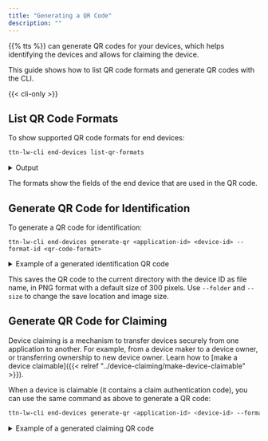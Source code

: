 ```yaml
---
title: "Generating a QR Code"
description: ""
---
```


{{% tts %}} can generate QR codes for your devices, which helps identifying the devices and allows for claiming the device.

This guide shows how to list QR code formats and generate QR codes with the CLI.

<!--more-->

{{< cli-only >}}

## List QR Code Formats

To show supported QR code formats for end devices:

```bash
ttn-lw-cli end-devices list-qr-formats
```

<details><summary>Output</summary>

```json
{
  "formats": {
    "tr005": {
      "name": "LoRa Alliance TR005",
      "description": "Standard QR code format defined by LoRa Alliance.",
      "field_mask": {
        "paths": [
          "claim_authentication_code.value",
          "ids.dev_eui",
          "ids.join_eui"
        ]
      }
    }
  }
}
```
</details>

The formats show the fields of the end device that are used in the QR code.

## Generate QR Code for Identification

To generate a QR code for identification:

```
ttn-lw-cli end-devices generate-qr <application-id> <device-id> --format-id <qr-code-format>
```

<details><summary>Example of a generated identification QR code</summary>

{{< figure src="qr-identification.png" alt="Device QR Code for Identification" >}}

</details>

This saves the QR code to the current directory with the device ID as file name, in PNG format with a default size of 300 pixels. Use `--folder` and `--size` to change the save location and image size.

## Generate QR Code for Claiming

Device claiming is a mechanism to transfer devices securely from one application to another. For example, from a device maker to a device owner, or transferring ownership to new device owner. Learn how to [make a device claimable]({{< relref "../device-claiming/make-device-claimable" >}}).

When a device is claimable (it contains a claim authentication code), you can use the same command as above to generate a QR code:

```bash
ttn-lw-cli end-devices generate-qr <application-id> <device-id> --format-id <qr-code-format>
```

<details><summary>Example of a generated claiming QR code</summary>

{{< figure src="qr-claiming.png" alt="Device QR Code for Claiming" >}}

</details>
